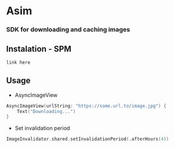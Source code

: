 

# Asim

### SDK for downloading and caching images

## Instalation - SPM

`link here`

## Usage

- AsyncImageView
```swift
AsyncImageView(urlString: "https://some.url.to/image.jpg") {
    Text("Downloading...")
}
```

- Set invalidation period
```swift
ImageInvalidator.shared.setInvalidationPeriod(.afterHours(4))
```

